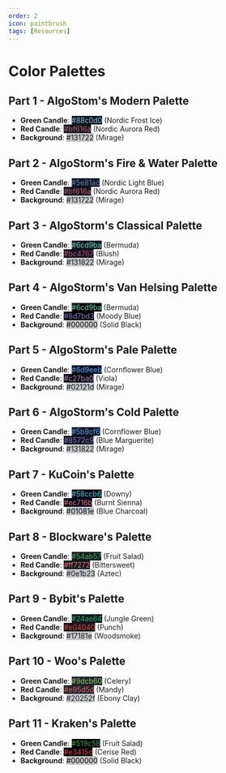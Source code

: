 ```yaml
---
order: 2
icon: paintbrush
tags: [Resources]
---
```

# Color Palettes

## Part 1 - AlgoStom's Modern Palette

- **Green Candle**: <span style="color:#88c0d0; background-color:#131722;">#88c0d0</span> (Nordic Frost Ice)
- **Red Candle**: <span style="color:#bf616a; background-color:#131722;">#bf616a</span> (Nordic Aurora Red)
- **Background**: <span style="color:#131722; background: #c7c7c7;">#131722</span> (Mirage)

## Part 2 - AlgoStorm's Fire & Water Palette

- **Green Candle**: <span style="color:#5e81ac; background-color:#131722;">#5e81ac</span> (Nordic Light Blue)
- **Red Candle**: <span style="color:#bf616a; background-color:#131722;">#bf616a</span> (Nordic Aurora Red)
- **Background**: <span style="color:#131722; background: #c7c7c7;">#131722</span> (Mirage)

## Part 3 - AlgoStorm's Classical Palette

- **Green Candle**: <span style="color:#6cd9ba; background-color:#131822;">#6cd9ba</span> (Bermuda)
- **Red Candle**: <span style="color:#bc4767; background-color:#131822;">#bc4767</span> (Blush)
- **Background**: <span style="color:#131822; background: #c7c7c7;">#131822</span> (Mirage)

## Part 4 - AlgoStorm's Van Helsing Palette

- **Green Candle**: <span style="color:#6cd9ba; background-color:#000000;">#6cd9ba</span> (Bermuda)
- **Red Candle**: <span style="color:#8d7bd3; background-color:#000000;">#8d7bd3</span> (Moody Blue)
- **Background**: <span style="color:#000000; background: #c7c7c7;">#000000</span> (Solid Black)

## Part 5 - AlgoStorm's Pale Palette

- **Green Candle**: <span style="color:#6d9eeb; background-color:#02121d;">#6d9eeb</span> (Cornflower Blue)
- **Red Candle**: <span style="color:#c27ba0; background-color:#02121d;">#c27ba0</span> (Viola)
- **Background**: <span style="color:#02121d; background: #c7c7c7;">#02121d</span> (Mirage)

## Part 6 - AlgoStorm's Cold Palette

- **Green Candle**: <span style="color:#5b9cf6; background-color:#131822;">#5b9cf6</span> (Cornflower Blue)
- **Red Candle**: <span style="color:#8572c9; background-color:#131822;">#8572c9</span> (Blue Marguerite)
- **Background**: <span style="color:#131822; background: #c7c7c7;">#131822</span> (Mirage)

## Part 7 - KuCoin's Palette

- **Green Candle**: <span style="color:#58ccb6; background-color:#01081e;">#58ccb6</span> (Downy)
- **Red Candle**: <span style="color:#ec716b; background-color:#01081e;">#ec716b</span> (Burnt Sienna)
- **Background**: <span style="color:#01081e; background: #c7c7c7;">#01081e</span> (Blue Charcoal)

## Part 8 - Blockware's Palette

- **Green Candle**: <span style="color:#54ab57; background-color:#0e1b23;">#54ab57</span> (Fruit Salad)
- **Red Candle**: <span style="color:#ff7272; background-color:#0e1b23;">#ff7272</span> (Bittersweet)
- **Background**: <span style="color:#0e1b23; background: #c7c7c7;">#0e1b23</span> (Aztec)

## Part 9 - Bybit's Palette

- **Green Candle**: <span style="color:#24ae64; background-color:#17181e;">#24ae64</span> (Jungle Green)
- **Red Candle**: <span style="color:#e04040; background-color:#17181e;">#e04040</span> (Punch)
- **Background**: <span style="color:#17181e; background: #c7c7c7;">#17181e</span> (Woodsmoke)

## Part 10 - Woo's Palette

- **Green Candle**: <span style="color:#9dcb60; background-color:#20252f;">#9dcb60</span> (Celery)
- **Red Candle**: <span style="color:#e95d5d; background-color:#20252f;">#e95d5d</span> (Mandy)
- **Background**: <span style="color:#20252f; background: #c7c7c7;">#20252f</span> (Ebony Clay)

## Part 11 - Kraken's Palette

- **Green Candle**: <span style="color:#519c58; background-color:#000000;">#519c58</span> (Fruit Salad)
- **Red Candle**: <span style="color:#e3415d; background-color:#000000;">#e3415d</span> (Cerise Red)
- **Background**: <span style="color:#000000; background: #c7c7c7;">#000000</span> (Solid Black)